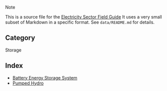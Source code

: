 > [!NOTE] 
> This is a source file for the [Electricity Sector Field Guide](https://grahamlea.github.io/Electricity-Sector-Field-Guide/)
> It uses a very small subset of Markdown in a specific format.
> See `data/README.md` for details.

## Category
Storage

## Index
- [Battery Energy Storage System](Battery_Energy_Storage_System.md)
- [Pumped Hydro](Pumped_Hydro.md)
